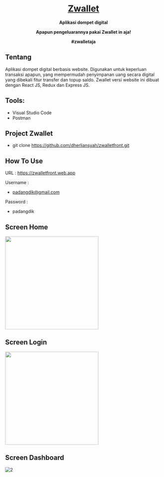 <h1 align="center">
  <a href="https://zwalletfront.web.app">Zwallet</a>
</h1>

<p align="center"><b>Aplikasi dompet digital</b></p>
<p align="center"><b>Apapun pengeluarannya pakai Zwallet in aja!</b></p>
<p align="center"><b>#zwalletaja</b></p>

## Tentang

Aplikasi dompet digital berbasis website. Digunakan untuk keperluan transaksi apapun, yang mempermudah penyimpanan uang secara digital yang dibekali fitur transfer dan topup saldo. Zwallet versi website ini dibuat dengan React JS, Redux dan Express JS.

## Tools:

- Visual Studio Code
- Postman

## Project Zwallet

- git clone https://github.com/dherliansyah/zwalletfront.git


## How To Use

URL : https://zwalletfront.web.app

Username : 
- padangdik@gmail.com

Password :
- padangdik

## Screen Home

<img src="https://user-images.githubusercontent.com/67412768/102520473-534a1b80-40c6-11eb-9fd4-0ef56489598b.png" width="300">

## Screen Login
<img src="https://user-images.githubusercontent.com/67412768/102522183-81c8f600-40c8-11eb-9712-064e08a5233d.png" width="300">


## Screen Dashboard
![2](https://user-images.githubusercontent.com/67412768/102520610-75dc3480-40c6-11eb-9093-49c89886f921.png)


